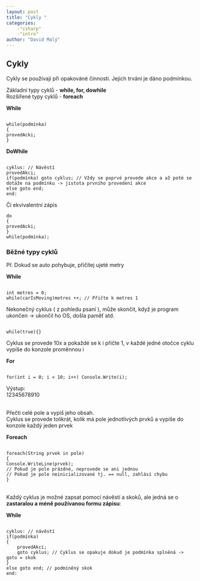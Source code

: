 ```yaml
---
layout: post
title: "Cykly "
categories:
    -"csharp"
    -"intro"
author: "David Malý"
--- 
```



## Cykly




Cykly se používají při opakováné činnosti. Jejich trvání je dáno podmínkou. 


Základní typy cyklů - **while, for, dowhile** 
<br>Rozšířené typy cyklů - **foreach** 


**While**


```

while(podmínka)
{provedAcki;
}

```



**DoWhile**


```

cyklus: // NávěstíprovedAkci;if(podmínka) goto cyklus; // Vždy se poprvé provede akce a až poté se dotáže na podmínku -> jistota prvního provedení akceelse goto end;
end:

```


Či ekvivalentní zápis


```
do
{provedAcki;
}
while(podmínka);

```

### Běžné typy cyklů


Př. Dokud se auto pohybuje, přičítej ujeté metry



**While**


```

int metres = 0;
while(carIsMoving)metres ++; // Přičte k metres 1

```


Nekonečný cyklus ( z pohledu psaní ), může skončit, když je program ukončen -> ukončil ho OS, došla paměť atd.


```

while(true){}

```


Cyklus se provede 10x a pokaždé se k i přičte 1, v každé jedné otočce cyklu vypíše do konzole proměnnou i



**For**


```

for(int i = 0; i < 10; i++)	Console.Write(i);

```


Výstup:
<br>12345678910

<br>Přečti celé pole a vypiš jeho obsah. 
<br>Cyklus se provede tolikrát, kolik má pole jednotlivých prvků a vypíše do konzole každý jeden prvek

**Foreach**

```

foreach(String prvek in pole)
{Console.WriteLine(prvek);// Pokud je pole prázdné, neprovede se ani jednou// Pokud je pole neinicializované tj. == null, zahlásí chybu
} 

```
<br>Každý cyklus je možné zapsat pomocí návěstí a skoků, ale jedná se o **zastaralou a méně používanou formu zápisu**:



**While**


```

cyklus: // návěstíif(podmínka) {	provedAkci;	goto cyklus; // Cyklus se opakuje dokud je podmínka splněná -> goto = skok}else goto end; // podmíněný skok
end:

```

